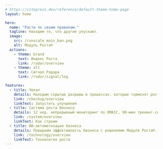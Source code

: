 ```yaml
---
# https://vitepress.dev/reference/default-theme-home-page
layout: home

hero:
  name: "Расти по своим правилам."
  tagline: Находим то, что другие упускают.
  image:
    src: /runscale_main_ban.png
    alt: Модуль Роста®
  actions:
    - theme: brand
      text: Индекс Роста
      link: /radar/overview
    - theme: alt
      text: Сигнал Радара
      link: /radar/signal/log

features:
  - title: Чекап
    details: Находим скрытые разрывы в процессах, которые тормозят рост. Превращаем их в 3 конкретных улучшения за 30 дней.
    link: /checkup/overview
    linkText: Запустить улучшения
  - title: Система роста бизнеса
    details: 12 нед. непрерывный мониторинг по DMAIC, 90-мин трекинг-сессии каждую неделю.
    link: /system/overview
    linkText: Как строим
  - title: ИИ-автоматизация бизнеса
    details: Повышаем эффективность бизнеса с решениями Модуля Роста®.
    link: /technology/overview
    linkText: Технология роста
---
```

